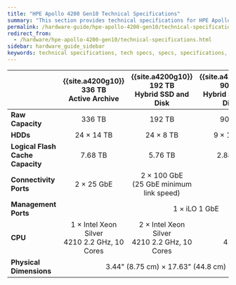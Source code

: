 ```yaml
---
title: "HPE Apollo 4200 Gen10 Technical Specifications"
summary: "This section provides technical specifications for HPE Apollo 4200 Gen10 node types."
permalink: /hardware-guide/hpe-apollo-4200-gen10/technical-specifications.html
redirect_from:
  - /hardware/hpe-apollo-4200-gen10/technical-specifications.html
sidebar: hardware_guide_sidebar
keywords: technical specifications, tech specs, specs, specifications, HPE, Apollo 4200 Gen10
---
```


<table>
<thead>
  <tr>
    <th></th>
    <th>{{site.a4200g10}} 336 TB<br>Active Archive</th>
    <th>{{site.a4200g10}} 192 TB<br>Hybrid SSD and Disk</th>
    <th>{{site.a4200g10}} 90 TB<br>Hybrid SSD and Disk</th>
    <th>{{site.a4200g10}} 36 TB<br>Hybrid SSD and Disk</th>
  </tr>
</thead>
<tbody>
  <tr>
    <td><strong>Raw Capacity</strong></td>
    <td style="text-align: center;">336 TB</td>
    <td style="text-align: center;">192 TB</td>
    <td style="text-align: center;">90 TB</td>
    <td style="text-align: center;">36 TB</td>
  </tr>
  <tr>
    <td><strong>HDDs</strong></td>
    <td style="text-align: center;">24 &times; 14 TB</td>
    <td style="text-align: center;">24 &times; 8 TB</td>
    <td style="text-align: center;">9 &times; 10 TB</td>
    <td style="text-align: center;">9 &times; 4 TB</td>
  </tr>
  <tr>
    <td><strong>Logical Flash Cache Capacity</strong></td>
    <td style="text-align: center;">7.68 TB</td>
    <td style="text-align: center;">5.76 TB</td>
    <td style="text-align: center;">2.88 TB</td>
    <td style="text-align: center;">1.44 TB</td>
  </tr>
  <tr>
    <td><strong>Connectivity Ports</strong></td>
    <td style="text-align: center;">2 &times; 25 GbE</td>
    <td style="text-align: center;">2 &times; 100 GbE<br>(25 GbE minimum link speed)</td>
    <td colspan="2" style="text-align: center;">2 &times; 25 GbE or<br>2 &times; 100 GbE</td>
  </tr>
  <tr>
    <td><strong>Management Ports</strong></td>
    <td colspan="4" style="text-align: center;">1 &times; iLO 1 GbE</td>
  </tr>
  <tr>
    <td><strong>CPU</strong></td>
    <td style="text-align: center;">1 &times; Intel Xeon Silver<br>4210 2.2 GHz, 10 Cores</td>
    <td style="text-align: center;">2 &times; Intel Xeon Silver<br>4210 2.2 GHz, 10 Cores</td>
    <td colspan="2" style="text-align: center;">1 &times; Intel Xeon Silver<br>4210 2.2 GHz, 10 Cores</td>
  </tr>
  <tr>
    <td><strong>Physical Dimensions</strong></td>
    <td colspan="4" style="text-align: center;">3.44" (8.75 cm) &times; 17.63" (44.8 cm) &times; 32" (81.28 cm)</td>
  </tr>
</tbody>
</table>
